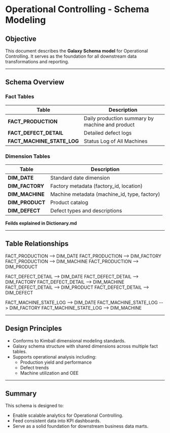 # Operational Controlling - Schema Modeling

## Objective

This document describes the **Galaxy Schema model** for Operational Controlling. It serves as the foundation for all downstream data transformations and reporting.

---

## Schema Overview

### Fact Tables

| Table                      | Description                                       |
| -------------------------- | ------------------------------------------------- |
| **FACT_PRODUCTION**        | Daily production summary by machine and product   |
| **FACT_DEFECT_DETAIL**     | Detailed defect logs                              |
| **FACT_MACHINE_STATE_LOG** | Status Log of All Machines                        |

### Dimension Tables
| Table           | Description                                 |
| ----------------| --------------------------------------------|
| **DIM_DATE**    | Standard date dimension                     |
| **DIM_FACTORY** | Factory metadata (factory_id, location)     |
| **DIM_MACHINE** | Machine metadata (machine_id, type, factory)|
| **DIM_PRODUCT** | Product catalog                             |
| **DIM_DEFECT**  | Defect types and descriptions               |

**Feilds explained in Dictionary.md**

---

## Table Relationships

FACT_PRODUCTION --> DIM_DATE
FACT_PRODUCTION --> DIM_FACTORY
FACT_PRODUCTION --> DIM_MACHINE
FACT_PRODUCTION --> DIM_PRODUCT

FACT_DEFECT_DETAIL --> DIM_DATE
FACT_DEFECT_DETAIL --> DIM_FACTORY
FACT_DEFECT_DETAIL --> DIM_MACHINE
FACT_DEFECT_DETAIL --> DIM_PRODUCT
FACT_DEFECT_DETAIL --> DIM_DEFECT

FACT_MACHINE_STATE_LOG --> DIM_DATE
FACT_MACHINE_STATE_LOG --> DIM_FACTORY
FACT_MACHINE_STATE_LOG --> DIM_MACHINE

---

## Design Principles

- Conforms to Kimball dimensional modeling standards.
- Galaxy schema structure with shared dimensions across multiple fact tables.
- Supports operational analysis including:
  - Production yield and performance
  - Defect trends
  - Machine utilization and OEE

---

## Summary

This schema is designed to:

- Enable scalable analytics for Operational Controlling.
- Feed consistent data into KPI dashboards.
- Serve as a solid foundation for downstream business data marts.

